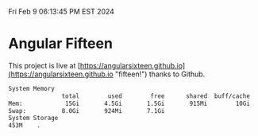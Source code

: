 Fri Feb  9 06:13:45 PM EST 2024

# Angular Fifteen


This project is live at [https://angularsixteen.github.io](https://angularsixteen.github.io "fifteen!") thanks to Github.

```bash
System Memory
               total        used        free      shared  buff/cache   available
Mem:            15Gi       4.5Gi       1.5Gi       915Mi        10Gi        10Gi
Swap:          8.0Gi       924Mi       7.1Gi
System Storage
453M	.
```
```bash
